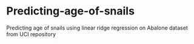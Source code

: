 # Predicting-age-of-snails
Predicting age of snails using linear ridge regression on Abalone dataset from UCI repository
